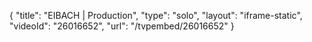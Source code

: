{
    "title": "EIBACH | Production",
    "type": "solo",
    "layout": "iframe-static",
    "videoId": "26016652",
    "url": "\/tvpembed\/26016652"
}